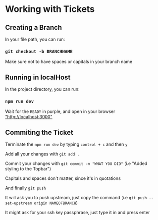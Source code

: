 # Working with Tickets

## Creating a Branch

In your file path, you can run:

### `git checkout -b BRANCHNAME`

Make sure not to have spaces or capitals in your branch name

## Running in localHost

In the project directory, you can run:

### `npm run dev`

Wait for the `READY` in purple, and open in your browser ["http://localhost:3000"](http://localhost:3000)

## Commiting the Ticket

Terminate the `npm run dev` by typing `control + c` and then `y`

Add all your changes with `git add .`

Commit your changes with `git commit -m "WHAT YOU DID"` (i.e "Added styling to the Topbar")

Capitals and spaces don't matter, since it's in quotations

And finally `git push`

It will ask you to push upstream, just copy the command (i.e `git push --set-upstream origin NAMEOFBRANCH`)

It might ask for your ssh key passphrase, just type it in and press enter